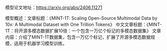 模型论文地址：https://arxiv.org/abs/2406.11271

模型概述：文章标题：《MINT-1T: Scaling Open-Source Multimodal Data by 10x: A Multimodal Dataset with One Trillion Tokens》
中文文章标题：《MINT-1T：将开源多模态数据扩展10倍：一个包含一万亿个标记的多模态数据集》
文章内容：介绍了MINT-1T数据集，包含一万亿个标记，扩展了开源多模态数据规模，适用于机器学习模型训练。
